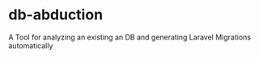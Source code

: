 # db-abduction
A Tool for analyzing an existing an DB and generating Laravel Migrations automatically
